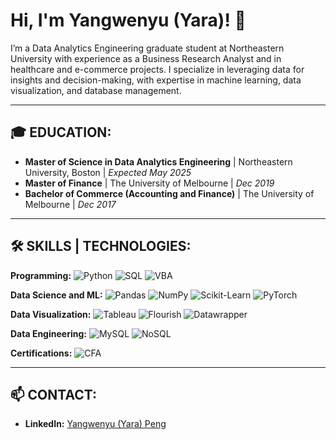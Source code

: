 # Hi, I'm Yangwenyu (Yara)! 👋

I’m a Data Analytics Engineering graduate student at Northeastern University with experience as a Business Research Analyst and in healthcare and e-commerce projects. I specialize in leveraging data for insights and decision-making, with expertise in machine learning, data visualization, and database management.

---

## 🎓 EDUCATION:
- **Master of Science in Data Analytics Engineering** | Northeastern University, Boston | *Expected May 2025*
- **Master of Finance** | The University of Melbourne | *Dec 2019*
- **Bachelor of Commerce (Accounting and Finance)** | The University of Melbourne | *Dec 2017*

---

## 🛠️ SKILLS | TECHNOLOGIES:

**Programming:**
![Python](https://img.shields.io/badge/-Python-3776AB?logo=python&logoColor=white)
![SQL](https://img.shields.io/badge/-SQL-336791?logo=postgresql&logoColor=white)
![VBA](https://img.shields.io/badge/-VBA-217346?logo=microsoft-excel&logoColor=white)

**Data Science and ML:**
![Pandas](https://img.shields.io/badge/-Pandas-150458?logo=pandas&logoColor=white)
![NumPy](https://img.shields.io/badge/-NumPy-013243?logo=numpy&logoColor=white)
![Scikit-Learn](https://img.shields.io/badge/-Scikit--Learn-F7931E?logo=scikit-learn&logoColor=white)
![PyTorch](https://img.shields.io/badge/-PyTorch-EE4C2C?logo=pytorch&logoColor=white)

**Data Visualization:**
![Tableau](https://img.shields.io/badge/-Tableau-E97627?logo=tableau&logoColor=white)
![Flourish](https://img.shields.io/badge/-Flourish-5B67F4?logo=datawrapper&logoColor=white)
![Datawrapper](https://img.shields.io/badge/-Datawrapper-002D72?logo=datawrapper&logoColor=white)

**Data Engineering:**
![MySQL](https://img.shields.io/badge/-MySQL-4479A1?logo=mysql&logoColor=white)
![NoSQL](https://img.shields.io/badge/-NoSQL-4DB33D?logo=mongodb&logoColor=white)

**Certifications:**
![CFA](https://img.shields.io/badge/-CFA%20Level%20I-003366?logo=cfa-institute&logoColor=white)

---

## 📫 CONTACT:
- **LinkedIn:** [Yangwenyu (Yara) Peng](https://www.linkedin.com/in/yarap)

